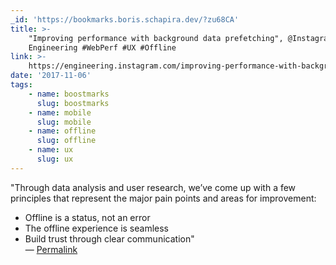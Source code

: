 ```yaml
---
_id: 'https://bookmarks.boris.schapira.dev/?zu68CA'
title: >-
    "Improving performance with background data prefetching", @Instagram
    Engineering #WebPerf #UX #Offline
link: >-
    https://engineering.instagram.com/improving-performance-with-background-data-prefetching-b191acb39898
date: '2017-11-06'
tags:
    - name: boostmarks
      slug: boostmarks
    - name: mobile
      slug: mobile
    - name: offline
      slug: offline
    - name: ux
      slug: ux
---
```


&quot;Through data analysis and user research, we’ve come up with a few
principles that represent the major pain points and areas for improvement:<br />

-   Offline is a status, not an error<br />
-   The offline experience is seamless<br />
-   Build trust through clear communication&quot; <br>&#8212;
    <a href="https://bookmarks.boris.schapira.dev/?zu68CA" title="Permalink">Permalink</a>
